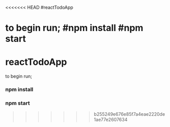 <<<<<<< HEAD
#reactTodoApp

to begin run;
#npm install
#npm start
=======
# reactTodoApp

to begin run;
### npm install
### npm start
>>>>>>> b255249e676e85f7a4eae2220de1ae77e2607634
